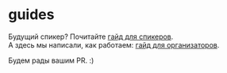 # guides
Будущий спикер? Почитайте [гайд для спикеров](https://github.com/PiterPy-Meetup/guides/blob/master/speakers.md).  
А здесь мы написали, как работаем: [гайд для организаторов](https://github.com/PiterPy-Meetup/guides/blob/master/organizers.md).  

Будем рады вашим PR. :)  
